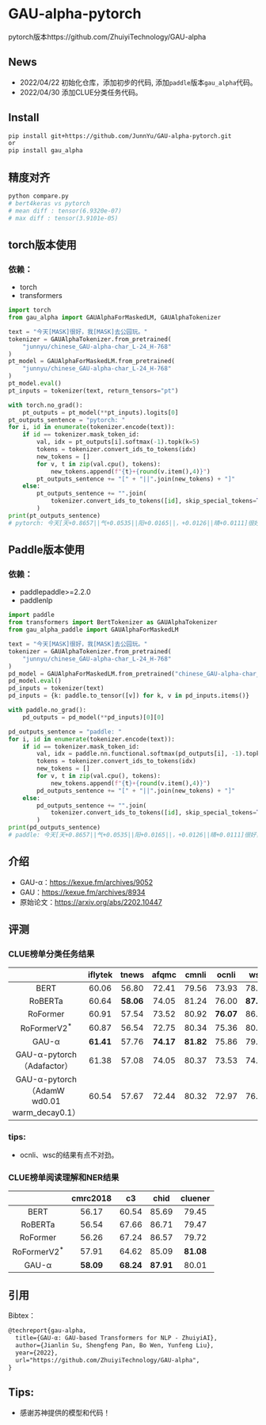 # GAU-alpha-pytorch
pytorch版本https://github.com/ZhuiyiTechnology/GAU-alpha

## News
- 2022/04/22 初始化仓库，添加初步的代码, 添加`paddle`版本`gau_alpha`代码。
- 2022/04/30 添加CLUE分类任务代码。

## Install
```bash
pip install git+https://github.com/JunnYu/GAU-alpha-pytorch.git
or
pip install gau_alpha
```

## 精度对齐
```bash
python compare.py
# bert4keras vs pytorch
# mean diff : tensor(6.9320e-07)
# max diff : tensor(3.9101e-05)
```

## torch版本使用
### 依赖：
- torch
- transformers

```python
import torch
from gau_alpha import GAUAlphaForMaskedLM, GAUAlphaTokenizer

text = "今天[MASK]很好，我[MASK]去公园玩。"
tokenizer = GAUAlphaTokenizer.from_pretrained(
    "junnyu/chinese_GAU-alpha-char_L-24_H-768"
)
pt_model = GAUAlphaForMaskedLM.from_pretrained(
    "junnyu/chinese_GAU-alpha-char_L-24_H-768"
)
pt_model.eval()
pt_inputs = tokenizer(text, return_tensors="pt")

with torch.no_grad():
    pt_outputs = pt_model(**pt_inputs).logits[0]
pt_outputs_sentence = "pytorch: "
for i, id in enumerate(tokenizer.encode(text)):
    if id == tokenizer.mask_token_id:
        val, idx = pt_outputs[i].softmax(-1).topk(k=5)
        tokens = tokenizer.convert_ids_to_tokens(idx)
        new_tokens = []
        for v, t in zip(val.cpu(), tokens):
            new_tokens.append(f"{t}+{round(v.item(),4)}")
        pt_outputs_sentence += "[" + "||".join(new_tokens) + "]"
    else:
        pt_outputs_sentence += "".join(
            tokenizer.convert_ids_to_tokens([id], skip_special_tokens=True)
        )
print(pt_outputs_sentence)
# pytorch: 今天[天+0.8657||气+0.0535||阳+0.0165||，+0.0126||晴+0.0111]很好，我[要+0.4619||想+0.4352||又+0.0252||就+0.0157||跑+0.0064]去公园玩。
```

## Paddle版本使用
### 依赖：
- paddlepaddle>=2.2.0
- paddlenlp

```python
import paddle
from transformers import BertTokenizer as GAUAlphaTokenizer
from gau_alpha_paddle import GAUAlphaForMaskedLM

text = "今天[MASK]很好，我[MASK]去公园玩。"
tokenizer = GAUAlphaTokenizer.from_pretrained(
    "junnyu/chinese_GAU-alpha-char_L-24_H-768"
)
pd_model = GAUAlphaForMaskedLM.from_pretrained("chinese_GAU-alpha-char_L-24_H-768")
pd_model.eval()
pd_inputs = tokenizer(text)
pd_inputs = {k: paddle.to_tensor([v]) for k, v in pd_inputs.items()}

with paddle.no_grad():
    pd_outputs = pd_model(**pd_inputs)[0][0]

pd_outputs_sentence = "paddle: "
for i, id in enumerate(tokenizer.encode(text)):
    if id == tokenizer.mask_token_id:
        val, idx = paddle.nn.functional.softmax(pd_outputs[i], -1).topk(k=5)
        tokens = tokenizer.convert_ids_to_tokens(idx)
        new_tokens = []
        for v, t in zip(val.cpu(), tokens):
            new_tokens.append(f"{t}+{round(v.item(),4)}")
        pd_outputs_sentence += "[" + "||".join(new_tokens) + "]"
    else:
        pd_outputs_sentence += "".join(
            tokenizer.convert_ids_to_tokens([id], skip_special_tokens=True)
        )
print(pd_outputs_sentence)
# paddle: 今天[天+0.8657||气+0.0535||阳+0.0165||，+0.0126||晴+0.0111]很好，我[要+0.4619||想+0.4352||又+0.0252||就+0.0157||跑+0.0064]去公园玩。
```

## 介绍

- GAU-α：https://kexue.fm/archives/9052
- GAU：https://kexue.fm/archives/8934
- 原始论文：https://arxiv.org/abs/2202.10447

## 评测

### CLUE榜单分类任务结果

|         | iflytek | tnews | afqmc | cmnli | ocnli | wsc | csl |
| :-----: | :-----: | :---: | :---: | :---: | :---: | :---: | :---: |
| BERT | 60.06 | 56.80 | 72.41 | 79.56 | 73.93 | 78.62 | 83.93 |
| RoBERTa | 60.64 | **58.06** | 74.05 | 81.24 | 76.00 | **87.50** | 84.50 |
| RoFormer | 60.91 | 57.54 | 73.52 | 80.92 | **76.07** | 86.84 | 84.63 |
| RoFormerV2<sup>*</sup> | 60.87 | 56.54 | 72.75 | 80.34 | 75.36 | 80.92 | 84.67 |
| GAU-α | **61.41** | 57.76 | **74.17** | **81.82** | 75.86 | 79.93 | **85.67** |
| GAU-α-pytorch（Adafactor） | 61.38 | 57.08 | 74.05 | 80.37 | 73.53 | 74.83 | 85.6 |
| GAU-α-pytorch（AdamW wd0.01 warm_decay0.1） | 60.54 | 57.67 | 72.44 | 80.32 | 72.97 | 76.55 | 84.13 |

### tips: 

- ocnli、wsc的结果有点不对劲。

### CLUE榜单阅读理解和NER结果

|         | cmrc2018 | c3 | chid | cluener |
| :-----: | :-----: | :---: | :---: | :---: |
| BERT | 56.17 | 60.54 | 85.69 | 79.45 |
| RoBERTa | 56.54 | 67.66 | 86.71 | 79.47 |
| RoFormer | 56.26 | 67.24 | 86.57 | 79.72 |
| RoFormerV2<sup>*</sup> | 57.91 | 64.62 | 85.09 | **81.08** |
| GAU-α | **58.09** | **68.24** | **87.91** | 80.01 |

## 引用
Bibtex：

```tex
@techreport{gau-alpha,
  title={GAU-α: GAU-based Transformers for NLP - ZhuiyiAI},
  author={Jianlin Su, Shengfeng Pan, Bo Wen, Yunfeng Liu},
  year={2022},
  url="https://github.com/ZhuiyiTechnology/GAU-alpha",
}
```

## Tips:
- 感谢苏神提供的模型和代码！
